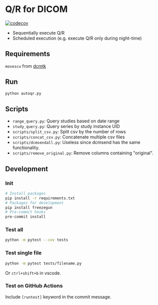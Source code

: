 # Q/R for DICOM
[![codecov](https://codecov.io/gh/yk-szk/autoqr/branch/master/graph/badge.svg)](https://codecov.io/gh/yk-szk/autoqr)

- Sequentially execute Q/R
- Scheduled execution (e.g. execute Q/R only during night-time)

## Requirements
`movescu` from [dcmtk](https://dicom.offis.de/dcmtk.php.en)

## Run
```sh
python autoqr.py
```

## Scripts
- `range_query.py`: Query studies based on date range
- `study_query.py`: Query series by study instance UID
- `scripts/split_csv.py`: Split csv by the number of rows
- `scripts/concat_csv.py`: Concatenate multiple csv files
- `scripts/dcmsendall.py`: Useless since dcmsend has the same functionality.
- `scripts/remove_original.py`: Remove columns containing "original".

## Development

### Init
``` sh
# Install packages
pip install -r requirements.txt
# Packages for development
pip install freezegun
# Pre-commit hooks
pre-commit install
```
### Test all
``` sh
python -m pytest --cov tests
```

### Test single file
``` sh
python -m pytest tests/filename.py
```
Or `ctrl+shift+b` in vscode.

### Test on GitHub Actions
Include `[runtest]` keyword in the commit message.
